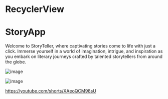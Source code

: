 # RecyclerView
# StoryApp

Welcome to StoryTeller, where captivating stories come to life with just a click. Immerse yourself in a world of imagination, intrigue, and inspiration as you embark on literary journeys crafted by talented storytellers from around the globe.

![image](https://github.com/salauddin96/RecycleView/assets/142373727/d9cf2506-dc95-4906-bbc7-9c015786c571)

![image](https://github.com/salauddin96/RecycleView/assets/142373727/c56d1ce6-be44-46e0-9efb-9e005007d221)

https://youtube.com/shorts/XAeoQCM98sU
